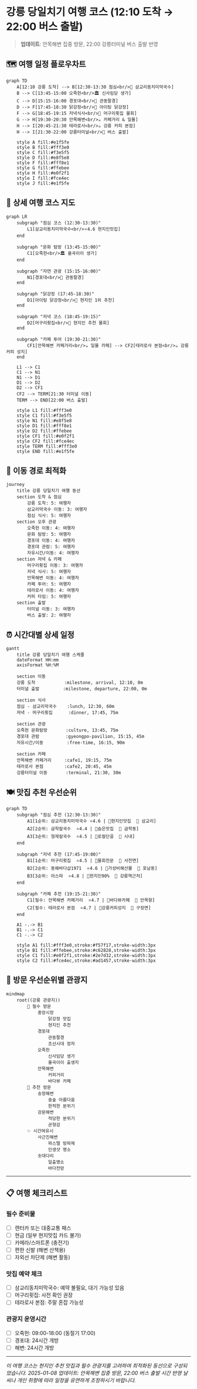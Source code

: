 # 강릉 당일치기 여행 코스 (12:10 도착 → 22:00 버스 출발)
> **업데이트**: 안목해변 집중 방문, 22:00 강릉터미널 버스 출발 반영

## 🗺️ 여행 일정 플로우차트

```mermaid
graph TD
    A[12:10 강릉 도착] --> B[12:30-13:30 점심<br/>🍜 삼교리동치미막국수]
    B --> C[13:45-15:00 오죽헌<br/>🏛️ 신사임당 생가]
    C --> D[15:15-16:00 경포대<br/>🌊 관동팔경]
    D --> F[17:45-18:30 닭강정<br/>🍗 아이팅 닭강정]
    F --> G[18:45-19:15 저녁식사<br/>🦑 머구리횟집 물회]
    G --> H[19:30-20:30 안목해변<br/>☕ 카페거리 & 일몰]
    H --> I[20:45-21:30 테라로사<br/>☕ 강릉 커피 본점]
    H --> I[21:30-22:00 강릉터미널<br/>🚌 버스 출발]

    style A fill:#e1f5fe
    style B fill:#fff3e0
    style C fill:#f3e5f5
    style D fill:#e8f5e8
    style F fill:#fff8e1
    style G fill:#ffebee
    style H fill:#e0f2f1
    style I fill:#fce4ec
    style J fill:#e1f5fe
```

## 📍 상세 여행 코스 지도

```mermaid
graph LR
    subgraph "점심 코스 (12:30-13:30)"
        L1[삼교리동치미막국수<br/>⭐4.6 현지인맛집]
    end
    
    subgraph "문화 탐방 (13:45-15:00)"
        C1[오죽헌<br/>🏛️ 율곡이이 생가]
    end
    
    subgraph "자연 관광 (15:15-16:00)"
        N1[경포대<br/>🌊 관동팔경]
    end
    
    subgraph "닭강정 (17:45-18:30)"
        D1[아이팅 닭강정<br/>🍗 현지인 1위 추천]
    end
    
    subgraph "저녁 코스 (18:45-19:15)"
        D2[머구리횟집<br/>🦑 현지인 추천 물회]
    end
    
    subgraph "카페 투어 (19:30-21:30)"
        CF1[안목해변 카페거리<br/>☕ 일몰 카페] --> CF2[테라로사 본점<br/>☕ 강릉 커피 성지]
    end

    L1 --> C1
    C1 --> N1
    N1 --> D1
    D1 --> D2
    D2 --> CF1
    CF2 --> TERM[21:30 터미널 이동]
    TERM --> END[22:00 버스 출발]
    
    style L1 fill:#fff3e0
    style C1 fill:#f3e5f5
    style N1 fill:#e8f5e8
    style D1 fill:#fff8e1
    style D2 fill:#ffebee
    style CF1 fill:#e0f2f1
    style CF2 fill:#fce4ec
    style TERM fill:#fff3e0
    style END fill:#e1f5fe
```

## 🚗 이동 경로 최적화

```mermaid
journey
    title 강릉 당일치기 여행 동선
    section 도착 & 점심
        강릉 도착: 5: 여행자
        삼교리막국수 이동: 3: 여행자
        점심 식사: 5: 여행자
    section 오후 관광
        오죽헌 이동: 4: 여행자
        문화 탐방: 5: 여행자
        경포대 이동: 4: 여행자
        경포대 관람: 5: 여행자
        자유시간/이동: 4: 여행자
    section 저녁 & 카페
        머구리횟집 이동: 3: 여행자
        저녁 식사: 5: 여행자
        안목해변 이동: 4: 여행자
        카페 투어: 5: 여행자
        테라로사 이동: 4: 여행자
        커피 타임: 5: 여행자
    section 출발
        터미널 이동: 3: 여행자
        버스 출발: 2: 여행자
```

## ⏰ 시간대별 상세 일정

```mermaid
gantt
    title 강릉 당일치기 여행 스케줄
    dateFormat HH:mm
    axisFormat %H:%M
    
    section 이동
    강릉 도착           :milestone, arrival, 12:10, 0m
    터미널 출발         :milestone, departure, 22:00, 0m
    
    section 식사
    점심 - 삼교리막국수    :lunch, 12:30, 60m
    저녁 - 머구리횟집      :dinner, 17:45, 75m
    
    section 관광
    오죽헌 문화탐방       :culture, 13:45, 75m
    경포대 관람          :gyeongpo-pavilion, 15:15, 45m
    자유시간/이동         :free-time, 16:15, 90m
    
    section 카페
    안목해변 카페거리     :cafe1, 19:15, 75m
    테라로사 본점        :cafe2, 20:45, 45m
    강릉터미널 이동       :terminal, 21:30, 30m
```

## 🍽️ 맛집 추천 우선순위

```mermaid
graph TD
    subgraph "점심 추천 (12:30-13:30)"
        A1[1순위: 삼교리동치미막국수 ⭐4.6 | 🏅현지인맛집  📍 삼교리]
        A2[2순위: 금학칼국수  ⭐4.4 | 🏅숨은맛집  📍 금학동]
        A3[3순위: 형제칼국수  ⭐4.5 | 🏅로컬단골  📍 시내]
    end
    
    subgraph "저녁 추천 (17:45-19:00)"
        B1[1순위: 머구리횟집  ⭐4.5 | 🏅물회전문  📍 사천면]
        B2[2순위: 동해바다샵1971  ⭐4.6 | 🏅가성비해산물  📍 포남동]
        B3[3순위: 아스따  ⭐4.8 | 🏅현지인90%  📍 강릉역근처]
    end
    
    subgraph "카페 추천 (19:15-21:30)"
        C1[필수: 안목해변 카페거리  ⭐4.7 | 🏅바다뷰카페  📍 안목항]
        C2[필수: 테라로사 본점  ⭐4.7 | 🏅강릉커피성지  📍 구정면]
    end

    A1 -.-> B1
    B1 -.-> C1
    C1 -.-> C2
    
    style A1 fill:#fff3e0,stroke:#f57f17,stroke-width:3px
    style B1 fill:#ffebee,stroke:#c62828,stroke-width:3px
    style C1 fill:#e0f2f1,stroke:#2e7d32,stroke-width:3px
    style C2 fill:#fce4ec,stroke:#ad1457,stroke-width:3px
```

## 🎯 방문 우선순위별 관광지

```mermaid
mindmap
    root((강릉 관광지))
        🏅 필수 방문
            중앙시장
                닭강정 맛집
                현지인 추천
            경포대
                관동팔경
                조선시대 정자
            오죽헌
                신사임당 생가
                율곡이이 출생지
            안목해변
                커피거리
                바다뷰 카페
        🌟 추천 방문
            송정해변
                솔숲 아름다움
                한적한 분위기
            강문해변
                적당한 분위기
                균형감
        ✨ 시간여유시
            사근진해변
                파스텔 방파제
                인생샷 명소
            솟대다리
                일출명소
                바다전망
```

---

## 📋 여행 체크리스트

### 필수 준비물
- [ ] 렌터카 또는 대중교통 패스
- [ ] 현금 (일부 현지맛집 카드 불가)
- [ ] 카메라/스마트폰 (충전기)
- [ ] 편한 신발 (해변 산책용)
- [ ] 자외선 차단제 (해변 활동)

### 맛집 예약 체크
- [ ] 삼교리동치미막국수: 예약 불필요, 대기 가능성 있음
- [ ] 머구리횟집: 사전 확인 권장
- [ ] 테라로사 본점: 주말 혼잡 가능성

### 관광지 운영시간
- [ ] 오죽헌: 09:00-18:00 (동절기 17:00)
- [ ] 경포대: 24시간 개방
- [ ] 해변: 24시간 개방

---

*이 여행 코스는 현지인 추천 맛집과 필수 관광지를 고려하여 최적화된 동선으로 구성되었습니다.*
*2025-01-08 업데이트: 안목해변 집중 방문, 22:00 버스 출발 시간 반영*
*날씨나 개인 취향에 따라 일정을 유연하게 조정하시기 바랍니다.*